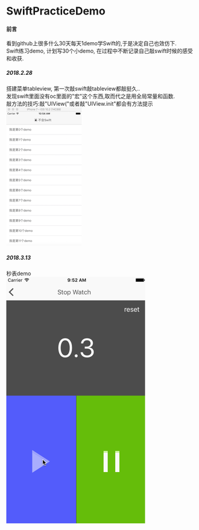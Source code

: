 # SwiftPracticeDemo
#### 前言
看到github上很多什么30天每天1demo学Swift的,于是决定自己也效仿下.  
Swift练习demo, 计划写30个小demo, 
在过程中不断记录自己敲swift时候的感受和收获.

##### 2018.2.28  
搭建菜单tableview, 第一次敲swift敲tableview都敲挺久..  
发现swift里面没有oc里面的"宏"这个东西,取而代之是用全局常量和函数.  
敲方法的技巧:敲"UIView("或者敲"UIView.init"都会有方法提示  
![image](https://github.com/imbawales/SwiftPracticeDemo/blob/master/MySwiftDemo/allpics/Snip20180228_3.png)

##### 2018.3.13
秒表demo  
![gif](https://github.com/imbawales/SwiftPracticeDemo/blob/master/MySwiftDemo/allpics/stopWatch.gif)
